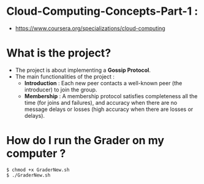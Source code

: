# Cloud-Computing-Concepts-Part-1 : 
*	https://www.coursera.org/specializations/cloud-computing

# What is the project? 
*	The project is about implementing a **Gossip Protocol**.
*	The main functionalities of the project :
	* **Introduction** : Each new peer contacts a well-known peer (the introducer) to join the group. 
	* **Membership** : A membership protocol satisfies completeness all the time (for joins and failures), and accuracy when there are no message delays or losses (high accuracy when there are losses or delays).

# How do I run the Grader on my computer ?
	$ chmod +x GraderNew.sh
	$ ./GraderNew.sh

